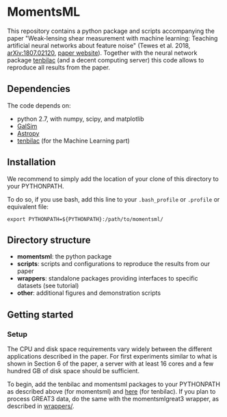 MomentsML
=========

This repository contains a python package and scripts accompanying the paper "Weak-lensing shear measurement with machine learning: Teaching artificial neural networks about feature noise" (Tewes et al. 2018, [arXiv:1807.02120](https://arxiv.org/abs/1807.02120), [paper website](https://astro.uni-bonn.de/~mtewes/ml-shear-meas/)). Together with the neural network package [tenbilac](https://github.com/mtewes/tenbilac) (and a decent computing server) this code allows to reproduce all results from the paper.

Dependencies
------------

The code depends on:

 * python 2.7, with numpy, scipy, and matplotlib
 * [GalSim](https://github.com/GalSim-developers/GalSim)
 * [Astropy](http://www.astropy.org)
 * [tenbilac](https://github.com/mtewes/tenbilac) (for the Machine Learning part)


Installation
------------

We recommend to simply add the location of your clone of this directory to your PYTHONPATH.

To do so, if you use bash, add this line to your ``.bash_profile`` or ``.profile`` or equivalent file:

	export PYTHONPATH=${PYTHONPATH}:/path/to/momentsml/



Directory structure
-------------------

- **momentsml**: the python package
- **scripts**: scripts and configurations to reproduce the results from our paper
- **wrappers**: standalone packages providing interfaces to specific datasets (see tutorial)
- **other**: additional figures and demonstration scripts


Getting started
---------------

### Setup

The CPU and disk space requirements vary widely between the different applications described in the paper. For first experiments similar to what is shown in Section 6 of the paper, a server with at least 16 cores and a few hundred GB of disk space should be sufficient.

To begin, add the tenbilac and momentsml packages to your PYTHONPATH as described above (for momentsml) and [here](https://github.com/mtewes/tenbilac) (for tenbilac).
If you plan to process GREAT3 data, do the same with the momentsmlgreat3 wrapper, as described in [wrappers/](wrappers/).
